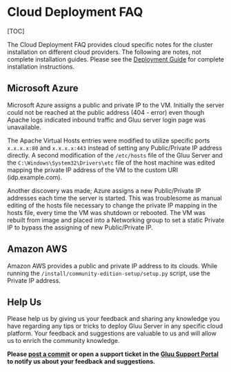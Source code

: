 # Cloud Deployment FAQ
[TOC]

The Cloud Deployment FAQ provides cloud specific notes for the cluster installation on different cloud providers. 
The following are notes, not complete installation guides. 
Please see the [Deployment Guide](http://www.gluu.org/docs/admin-guide/deployment/) for complete installation instructions.

## Microsoft Azure
Microsoft Azure assigns a public and private IP to the VM. Initially the server could not be reached at the public address (404 - error) even though Apache logs indicated inbound traffic and Gluu server login page was unavailable.

The Apache Virtual Hosts entries were modified to utilize specific ports `x.x.x.x:80` and `x.x.x.x:443` instead of setting any Public/Private IP address directly. A second modification of the `/etc/hosts` file of the Gluu Server and the `C:\Windows\System32\Drivers\etc` file of the host machine was edited mapping the private IP address of the VM to the custom URI (idp.example.com).

Another discovery was made; Azure assigns a new Public/Private IP addresses each time the server is started. This was troublesome as manual editing of the hosts file necessary to change the private IP mapping in the hosts file, every time the VM was shutdown or rebooted. 
The VM was rebuilt from image and placed into a Networking group to set a static Private IP to bypass the assigning of new Public/Private IP.

## Amazon AWS
Amazon AWS provides a public and private IP address to its clouds. 
While running the `/install/community-edition-setup/setup.py` script, use the Private IP address.

## Help Us

Please help us by giving us your feedback and sharing any knowledge you have regarding any tips or tricks to deploy Gluu Server in any specific cloud platform. Your feedback and suggestions are valuable to us and will allow us to enrich the community knowledge. 

**Please [post a commit](https://github.com/GluuFederation/docs/blob/master/sources/faq/cloud-faq.md) or open a support ticket in the [Gluu Support Portal](https://support.gluu.org) to notify us about your feedback and suggestions.**
